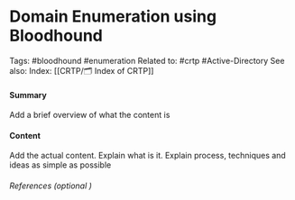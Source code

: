 # Domain Enumeration using Bloodhound
Tags: #bloodhound #enumeration 
Related to: #crtp #Active-Directory
See also: 
Index: [[CRTP/🗂️ Index of CRTP]] 

#### Summary
Add a brief overview of what the content is

#### Content
Add the actual content. Explain what is it. Explain process, techniques and ideas as simple as possible 

###### References  (optional )